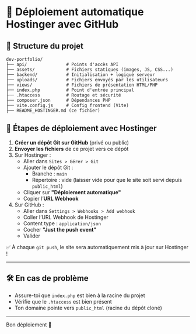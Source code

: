 # 🚀 Déploiement automatique Hostinger avec GitHub

## 📁 Structure du projet

```
dev-portfolio/
├── api/               # Points d'accès API
├── assets/            # Fichiers statiques (images, JS, CSS...)
├── backend/           # Initialisation + logique serveur
├── uploads/           # Fichiers envoyés par les utilisateurs
├── views/             # Fichiers de présentation HTML/PHP
├── index.php          # Point d'entrée principal
├── .htaccess          # Routage et sécurité
├── composer.json      # Dépendances PHP
├── vite.config.js     # Config frontend (Vite)
├── README_HOSTINGER.md (ce fichier)
```

## 🔗 Étapes de déploiement avec Hostinger

1. **Créer un dépôt Git sur GitHub** (privé ou public)
2. **Envoyer les fichiers** de ce projet vers ce dépôt
3. Sur Hostinger :
   - Aller dans `Sites > Gérer > Git`
   - Ajouter le dépôt Git :
     - Branche : `main`
     - Répertoire : vide (laisser vide pour que le site soit servi depuis `public_html`)
   - Cliquer sur **"Déploiement automatique"**
   - Copier l’**URL Webhook**
4. Sur GitHub :
   - Aller dans `Settings > Webhooks > Add webhook`
   - Coller l’URL Webhook de Hostinger
   - Content type : `application/json`
   - Cocher **"Just the push event"**
   - Valider

✅ À chaque `git push`, le site sera automatiquement mis à jour sur Hostinger !

---

## 🛠️ En cas de problème

- Assure-toi que `index.php` est bien à la racine du projet
- Vérifie que le `.htaccess` est bien présent
- Ton domaine pointe vers `public_html` (racine du dépôt cloné)

---

Bon déploiement 🎉
